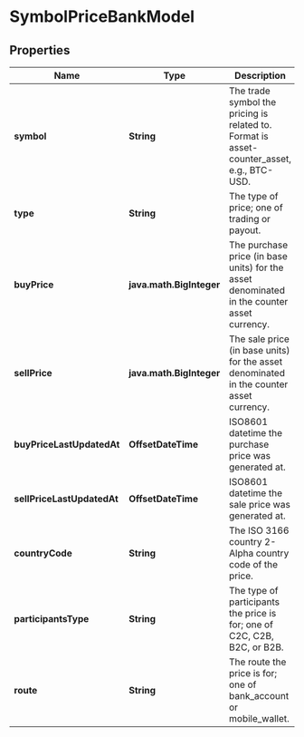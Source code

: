 

# SymbolPriceBankModel


## Properties

| Name | Type | Description | Notes |
|------------ | ------------- | ------------- | -------------|
|**symbol** | **String** | The trade symbol the pricing is related to. Format is asset-counter_asset, e.g., BTC-USD. |  [optional] |
|**type** | **String** | The type of price; one of trading or payout. |  [optional] |
|**buyPrice** | **java.math.BigInteger** | The purchase price (in base units) for the asset denominated in the counter asset currency. |  [optional] |
|**sellPrice** | **java.math.BigInteger** | The sale price (in base units) for the asset denominated in the counter asset currency. |  [optional] |
|**buyPriceLastUpdatedAt** | **OffsetDateTime** | ISO8601 datetime the purchase price was generated at. |  [optional] |
|**sellPriceLastUpdatedAt** | **OffsetDateTime** | ISO8601 datetime the sale price was generated at. |  [optional] |
|**countryCode** | **String** | The ISO 3166 country 2-Alpha country code of the price. |  [optional] |
|**participantsType** | **String** | The type of participants the price is for; one of C2C, C2B, B2C, or B2B. |  [optional] |
|**route** | **String** | The route the price is for; one of bank_account or mobile_wallet. |  [optional] |



